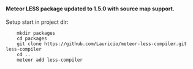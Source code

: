 #### Meteor LESS package updated to 1.5.0 with source map support.


Setup start in project dir:
```
    mkdir packages
    cd packages
    git clone https://github.com/Lauricio/meteor-less-compiler.git less-compiler
    cd ..
    meteor add less-compiler
```

